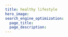 ```yaml
---
title: healthy lifestyle
hero_image: 
search_engine_optimization:
  page_title:
  page_description:
---
```

